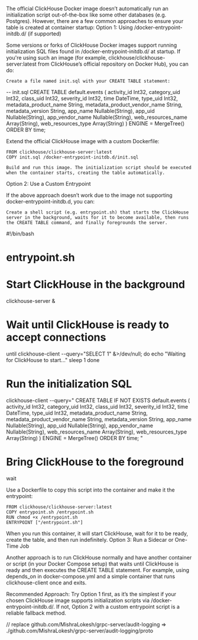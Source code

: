 The official ClickHouse Docker image doesn’t automatically run an initialization script out-of-the-box like some other databases (e.g. Postgres). However, there are a few common approaches to ensure your table is created at container startup:
Option 1: Using /docker-entrypoint-initdb.d/ (if supported)

Some versions or forks of ClickHouse Docker images support running initialization SQL files found in /docker-entrypoint-initdb.d/ at startup. If you're using such an image (for example, clickhouse/clickhouse-server:latest from ClickHouse’s official repository on Docker Hub), you can do:

    Create a file named init.sql with your CREATE TABLE statement:

-- init.sql
CREATE TABLE default.events (
    activity_id Int32,
    category_uid Int32,
    class_uid Int32,
    severity_id Int32,
    time DateTime,
    type_uid Int32,
    metadata_product_name String,
    metadata_product_vendor_name String,
    metadata_version String,
    app_name Nullable(String),
    app_uid Nullable(String),
    app_vendor_name Nullable(String),
    web_resources_name Array(String),
    web_resources_type Array(String)
)
ENGINE = MergeTree()
ORDER BY time;

Extend the official ClickHouse image with a custom Dockerfile:

    FROM clickhouse/clickhouse-server:latest
    COPY init.sql /docker-entrypoint-initdb.d/init.sql

    Build and run this image. The initialization script should be executed when the container starts, creating the table automatically.

Option 2: Use a Custom Entrypoint

If the above approach doesn’t work due to the image not supporting docker-entrypoint-initdb.d, you can:

    Create a shell script (e.g. entrypoint.sh) that starts the ClickHouse server in the background, waits for it to become available, then runs the CREATE TABLE command, and finally foregrounds the server.

#!/bin/bash
# entrypoint.sh

# Start ClickHouse in the background
clickhouse-server &

# Wait until ClickHouse is ready to accept connections
until clickhouse-client --query="SELECT 1" &>/dev/null; do
    echo "Waiting for ClickHouse to start..."
    sleep 1
done

# Run the initialization SQL
clickhouse-client --query="
CREATE TABLE IF NOT EXISTS default.events (
    activity_id Int32,
    category_uid Int32,
    class_uid Int32,
    severity_id Int32,
    time DateTime,
    type_uid Int32,
    metadata_product_name String,
    metadata_product_vendor_name String,
    metadata_version String,
    app_name Nullable(String),
    app_uid Nullable(String),
    app_vendor_name Nullable(String),
    web_resources_name Array(String),
    web_resources_type Array(String)
) ENGINE = MergeTree() ORDER BY time;
"

# Bring ClickHouse to the foreground
wait

Use a Dockerfile to copy this script into the container and make it the entrypoint:

    FROM clickhouse/clickhouse-server:latest
    COPY entrypoint.sh /entrypoint.sh
    RUN chmod +x /entrypoint.sh
    ENTRYPOINT ["/entrypoint.sh"]

When you run this container, it will start ClickHouse, wait for it to be ready, create the table, and then run indefinitely.
Option 3: Run a Sidecar or One-Time Job

Another approach is to run ClickHouse normally and have another container or script (in your Docker Compose setup) that waits until ClickHouse is ready and then executes the CREATE TABLE statement. For example, using depends_on in docker-compose.yml and a simple container that runs clickhouse-client once and exits.

Recommended Approach:
Try Option 1 first, as it’s the simplest if your chosen ClickHouse image supports initialization scripts via /docker-entrypoint-initdb.d/. If not, Option 2 with a custom entrypoint script is a reliable fallback method.



// replace github.com/MishraLokesh/grpc-server/audit-logging => ./github.com/MishraLokesh/grpc-server/audit-logging/proto
